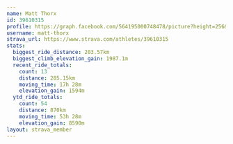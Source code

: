 ```yaml
---
name: Matt Thorx
id: 39610315
profile: https://graph.facebook.com/564195000748478/picture?height=256&width=256
username: matt-thorx
strava_url: https://www.strava.com/athletes/39610315
stats:
  biggest_ride_distance: 203.57km
  biggest_climb_elevation_gain: 1987.1m
  recent_ride_totals:
    count: 13
    distance: 285.15km
    moving_time: 17h 28m
    elevation_gain: 1594m
  ytd_ride_totals:
    count: 54
    distance: 870km
    moving_time: 53h 28m
    elevation_gain: 8590m
layout: strava_member
--- 
```

